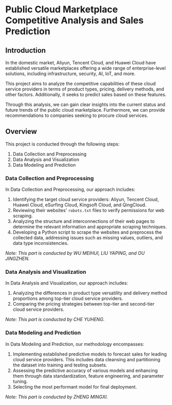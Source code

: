 # Public Cloud Marketplace Competitive Analysis and Sales Prediction

## Introduction

In the domestic market, Aliyun, Tencent Cloud, and Huawei Cloud have established versatile marketplaces offering a wide range of enterprise-level solutions, including infrastructure, security, AI, IoT, and more.

This project aims to analyze the competitive capabilities of these cloud service providers in terms of product types, pricing, delivery methods, and other factors. Additionally, it seeks to predict sales based on these features.

Through this analysis, we can gain clear insights into the current status and future trends of the public cloud marketplace. Furthermore, we can provide recommendations to companies seeking to procure cloud services.

## Overview

This project is conducted through the following steps:

1. Data Collection and Preprocessing
2. Data Analysis and Visualization
3. Data Modeling and Prediction

### Data Collection and Preprocessing

In Data Collection and Preprocessing, our approach includes:

1. Identifying the target cloud service providers: Aliyun, Tencent Cloud, Huawei Cloud, eSurfing Cloud, Kingsoft Cloud, and QingCloud.
2. Reviewing their websites' `robots.txt` files to verify permissions for web scraping.
3. Analyzing the structure and interconnections of their web pages to determine the relevant information and appropriate scraping techniques.
4. Developing a Python script to scrape the websites and preprocess the collected data, addressing issues such as missing values, outliers, and data type inconsistencies.

_Note: This part is conducted by WU MEIHUI, LIU YAPING, and OU JINGZHEN._

### Data Analysis and Visualization

In Data Analysis and Visualization, our approach includes:

1. Analyzing the differences in product type versatility and delivery method proportions among top-tier cloud service providers.
2. Comparing the pricing strategies between top-tier and second-tier cloud service providers.

_Note: This part is conducted by CHE YUHENG._

### Data Modeling and Prediction

In Data Modeling and Prediction, our methodology encompasses:

1. Implementing established predictive models to forecast sales for leading cloud service providers. This includes data cleansing and partitioning the dataset into training and testing subsets.
2. Assessing the predictive accuracy of various models and enhancing them through data standardization, feature engineering, and parameter tuning.
3. Selecting the most performant model for final deployment.

_Note: This part is conducted by ZHENG MINGXI._
